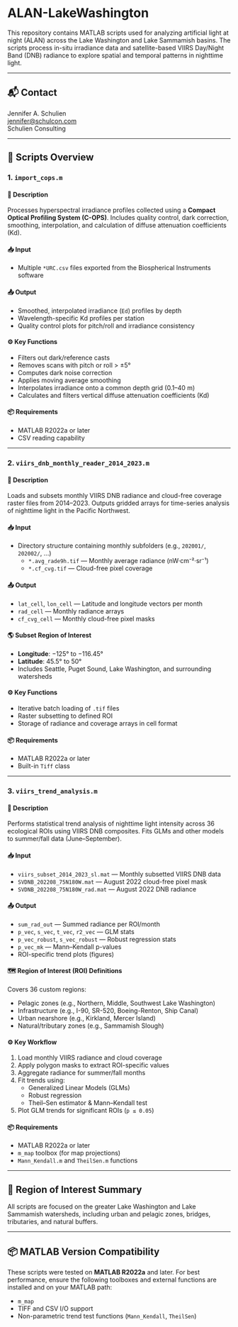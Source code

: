 # ALAN-LakeWashington

This repository contains MATLAB scripts used for analyzing artificial light at night (ALAN) across the Lake Washington and Lake Sammamish basins. The scripts process in-situ irradiance data and satellite-based VIIRS Day/Night Band (DNB) radiance to explore spatial and temporal patterns in nighttime light.

---

## 📬 Contact

Jennifer A. Schulien  
[jennifer@schulcon.com](mailto:jennifer@schulcon.com)  
Schulien Consulting

---

## 📁 Scripts Overview

### 1. `import_cops.m`

#### 📌 Description
Processes hyperspectral irradiance profiles collected using a **Compact Optical Profiling System (C-OPS)**. Includes quality control, dark correction, smoothing, interpolation, and calculation of diffuse attenuation coefficients (Kd).

#### 📥 Input
- Multiple `*URC.csv` files exported from the Biospherical Instruments software

#### 📤 Output
- Smoothed, interpolated irradiance (`Ed`) profiles by depth
- Wavelength-specific Kd profiles per station
- Quality control plots for pitch/roll and irradiance consistency

#### ⚙️ Key Functions
- Filters out dark/reference casts
- Removes scans with pitch or roll > ±5°
- Computes dark noise correction
- Applies moving average smoothing
- Interpolates irradiance onto a common depth grid (0.1–40 m)
- Calculates and filters vertical diffuse attenuation coefficients (Kd)

#### 📦 Requirements
- MATLAB R2022a or later
- CSV reading capability

---

### 2. `viirs_dnb_monthly_reader_2014_2023.m`

#### 📌 Description
Loads and subsets monthly VIIRS DNB radiance and cloud-free coverage raster files from 2014–2023. Outputs gridded arrays for time-series analysis of nighttime light in the Pacific Northwest.

#### 📥 Input
- Directory structure containing monthly subfolders (e.g., `202001/`, `202002/`, ...)
  - `*.avg_rade9h.tif` — Monthly average radiance (nW·cm⁻²·sr⁻¹)
  - `*.cf_cvg.tif` — Cloud-free pixel coverage

#### 📤 Output
- `lat_cell`, `lon_cell` — Latitude and longitude vectors per month
- `rad_cell` — Monthly radiance arrays
- `cf_cvg_cell` — Monthly cloud-free pixel masks

#### 🌎 Subset Region of Interest
- **Longitude**: −125° to −116.45°
- **Latitude**: 45.5° to 50°
- Includes Seattle, Puget Sound, Lake Washington, and surrounding watersheds

#### ⚙️ Key Functions
- Iterative batch loading of `.tif` files
- Raster subsetting to defined ROI
- Storage of radiance and coverage arrays in cell format

#### 📦 Requirements
- MATLAB R2022a or later
- Built-in `Tiff` class

---

### 3. `viirs_trend_analysis.m`

#### 📌 Description
Performs statistical trend analysis of nighttime light intensity across 36 ecological ROIs using VIIRS DNB composites. Fits GLMs and other models to summer/fall data (June–September).

#### 📥 Input
- `viirs_subset_2014_2023_sl.mat` — Monthly subsetted VIIRS DNB data
- `SVDNB_202208_75N180W.mat` — August 2022 cloud-free pixel mask
- `SVDNB_202208_75N180W_rad.mat` — August 2022 DNB radiance

#### 📤 Output
- `sum_rad_out` — Summed radiance per ROI/month
- `p_vec`, `s_vec`, `t_vec`, `r2_vec` — GLM stats
- `p_vec_robust`, `s_vec_robust` — Robust regression stats
- `p_vec_mk` — Mann–Kendall p-values
- ROI-specific trend plots (figures)

#### 🗺️ Region of Interest (ROI) Definitions
Covers 36 custom regions:
- Pelagic zones (e.g., Northern, Middle, Southwest Lake Washington)
- Infrastructure (e.g., I-90, SR-520, Boeing-Renton, Ship Canal)
- Urban nearshore (e.g., Kirkland, Mercer Island)
- Natural/tributary zones (e.g., Sammamish Slough)

#### ⚙️ Key Workflow
1. Load monthly VIIRS radiance and cloud coverage
2. Apply polygon masks to extract ROI-specific values
3. Aggregate radiance for summer/fall months
4. Fit trends using:
   - Generalized Linear Models (GLMs)
   - Robust regression
   - Theil–Sen estimator & Mann–Kendall test
5. Plot GLM trends for significant ROIs (`p ≤ 0.05`)

#### 📦 Requirements
- MATLAB R2022a or later
- `m_map` toolbox (for map projections)
- `Mann_Kendall.m` and `TheilSen.m` functions

---

## 🧭 Region of Interest Summary

All scripts are focused on the greater Lake Washington and Lake Sammamish watersheds, including urban and pelagic zones, bridges, tributaries, and natural buffers.

---

## 📦 MATLAB Version Compatibility

These scripts were tested on **MATLAB R2022a** and later. For best performance, ensure the following toolboxes and external functions are installed and on your MATLAB path:
- `m_map`
- TIFF and CSV I/O support
- Non-parametric trend test functions (`Mann_Kendall`, `TheilSen`)
